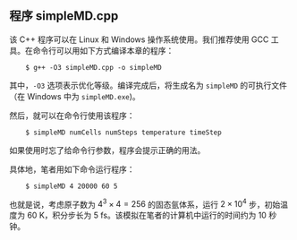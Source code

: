 ## 程序 simpleMD.cpp


该 C++ 程序可以在 Linux 和 Windows 操作系统使用。我们推荐使用 GCC 工具。在命令行可以用如下方式编译本章的程序：
```shell
    $ g++ -O3 simpleMD.cpp -o simpleMD
```
其中，`-O3` 选项表示优化等级。编译完成后，将生成名为 `simpleMD` 的可执行文件（在 Windows 中为 `simpleMD.exe`)。

然后，就可以在命令行使用该程序：
```shell
    $ simpleMD numCells numSteps temperature timeStep
```
如果使用时忘了给命令行参数，程序会提示正确的用法。

具体地，笔者用如下命令运行程序：
```shell
    $ simpleMD 4 20000 60 5
```
也就是说，考虑原子数为 $4^3 \times 4 = 256$ 的固态氩体系，运行 $2\times 10^4$ 步，初始温度为 60 K，积分步长为 5 fs。该模拟在笔者的计算机中运行的时间约为 10 秒钟。


